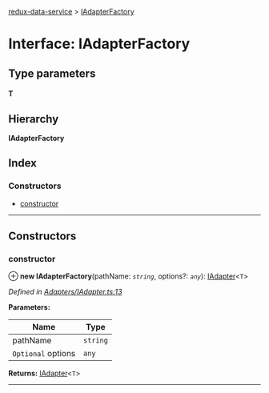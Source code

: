 [redux-data-service](../README.md) > [IAdapterFactory](../interfaces/iadapterfactory.md)

# Interface: IAdapterFactory

## Type parameters
#### T 
## Hierarchy

**IAdapterFactory**

## Index

### Constructors

* [constructor](iadapterfactory.md#constructor)

---

## Constructors

<a id="constructor"></a>

###  constructor

⊕ **new IAdapterFactory**(pathName: *`string`*, options?: *`any`*): [IAdapter](iadapter.md)<`T`>

*Defined in [Adapters/IAdapter.ts:13](https://github.com/Rediker-Software/redux-data-service/blob/b275c20/src/Adapters/IAdapter.ts#L13)*

**Parameters:**

| Name | Type |
| ------ | ------ |
| pathName | `string` |
| `Optional` options | `any` |

**Returns:** [IAdapter](iadapter.md)<`T`>

___

